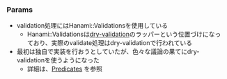 ### Params

* validation処理にはHanami::Validationsを使用している
  * Hanami::Validationsは[dry-validation](https://github.com/dry-rb/dry-validation)のラッパーという位置づけになっており、実際のvalidate処理はdry-validationで行われている
* 最初は独自で実装を行おうとしていたが、色々な議論の果てにdry-validationを使うようになった
  * 詳細は、[Predicates](https://github.com/hanami/validations/pull/98) を参照
